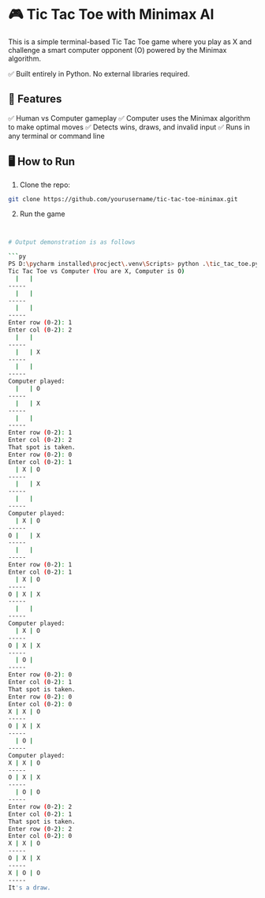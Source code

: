 # 🎮 Tic Tac Toe with Minimax AI
This is a simple terminal-based Tic Tac Toe game where you play as X and challenge a smart computer opponent (O) powered by the Minimax algorithm.

✅ Built entirely in Python. No external libraries required.

## 🧠 Features

✅ Human vs Computer gameplay
✅ Computer uses the Minimax algorithm to make optimal moves
✅ Detects wins, draws, and invalid input
✅ Runs in any terminal or command line

## 🖥️ How to Run

1. Clone the repo:
```bash
git clone https://github.com/yourusername/tic-tac-toe-minimax.git
```

2. Run the game

```bash


# Output demonstration is as follows

```py
PS D:\pycharm installed\procject\.venv\Scripts> python .\tic_tac_toe.py
Tic Tac Toe vs Computer (You are X, Computer is O)
  |   |
-----
  |   |
-----
  |   |
-----
Enter row (0-2): 1
Enter col (0-2): 2
  |   |
-----
  |   | X
-----
  |   |
-----
Computer played:
  |   | O
-----
  |   | X
-----
  |   |
-----
Enter row (0-2): 1
Enter col (0-2): 2
That spot is taken.
Enter row (0-2): 0
Enter col (0-2): 1
  | X | O
-----
  |   | X
-----
  |   |
-----
Computer played:
  | X | O
-----
O |   | X
-----
  |   |
-----
Enter row (0-2): 1
Enter col (0-2): 1
  | X | O
-----
O | X | X
-----
  |   |
-----
Computer played:
  | X | O
-----
O | X | X
-----
  | O |
-----
Enter row (0-2): 0
Enter col (0-2): 1
That spot is taken.
Enter row (0-2): 0
Enter col (0-2): 0
X | X | O
-----
O | X | X
-----
  | O |
-----
Computer played:
X | X | O
-----
O | X | X
-----
  | O | O
-----
Enter row (0-2): 2
Enter col (0-2): 1
That spot is taken.
Enter row (0-2): 2
Enter col (0-2): 0
X | X | O
-----
O | X | X
-----
X | O | O
-----
It's a draw.
```
